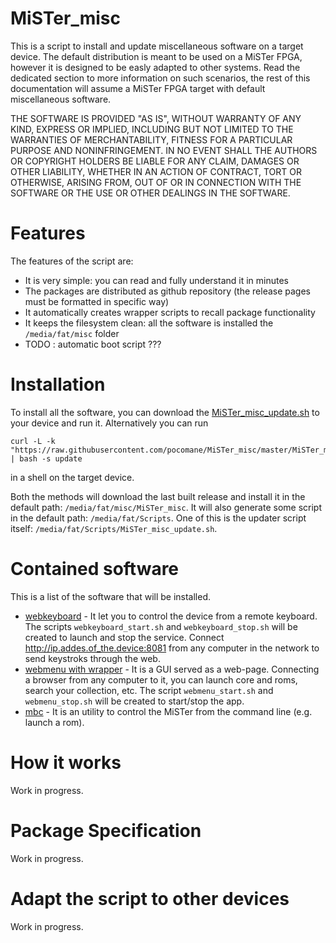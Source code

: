 
# MiSTer_misc

This is a script to install and update miscellaneous software on a target device.
The default distribution is meant to be used on a MiSTer FPGA, however it is
designed to be easly adapted to other systems. Read the dedicated section to more
information on such scenarios, the rest of this documentation will assume a
MiSTer FPGA target with default miscellaneous software.

THE SOFTWARE IS PROVIDED "AS IS", WITHOUT WARRANTY OF ANY KIND, EXPRESS OR
IMPLIED, INCLUDING BUT NOT LIMITED TO THE WARRANTIES OF MERCHANTABILITY,
FITNESS FOR A PARTICULAR PURPOSE AND NONINFRINGEMENT. IN NO EVENT SHALL THE
AUTHORS OR COPYRIGHT HOLDERS BE LIABLE FOR ANY CLAIM, DAMAGES OR OTHER
LIABILITY, WHETHER IN AN ACTION OF CONTRACT, TORT OR OTHERWISE, ARISING FROM,
OUT OF OR IN CONNECTION WITH THE SOFTWARE OR THE USE OR OTHER DEALINGS IN THE
SOFTWARE.

# Features

The features of the script are:

- It is very simple: you can read and fully understand it in minutes
- The packages are distributed as github repository (the release pages must be formatted in specific way)
- It automatically creates wrapper scripts to recall package functionality
- It keeps the filesystem clean: all the software is installed the `/media/fat/misc` folder
- TODO : automatic boot script ???

# Installation

To install all the software, you can download the
[MiSTer_misc_update.sh](https://github.com/pocomane/MiSTer_misc/releases/latest/download/MiSTer_misc_update.sh)
to your device and run it. Alternatively you can run

```
curl -L -k "https://raw.githubusercontent.com/pocomane/MiSTer_misc/master/MiSTer_misc.sh" | bash -s update
```

in a shell on the target device.

Both the methods will download the last built release and install it in the
default path: `/media/fat/misc/MiSTer_misc`. It will also generate some script 
in the default path: `/media/fat/Scripts`. One of this is the updater script
itself: `/media/fat/Scripts/MiSTer_misc_update.sh`.

# Contained software

This is a list of the software that will be installed.

- [webkeyboard](https://github.com/pocomane/webkeyboard) - It let you to
  control the device from a remote keyboard. The scripts
  `webkeyboard_start.sh` and `webkeyboard_stop.sh` will be created to launch
  and stop the service. Connect http://ip.addes.of_the.device:8081 from any
  computer in the network to send keystroks through the web.
- [webmenu with wrapper](https://github.com/pocomane/MiSTer_webmenu_package) - It
  is a GUI served as a web-page. Connecting a browser from any computer to it, you
  can launch core and roms, search your collection, etc. The script
  `webmenu_start.sh` and `webmenu_stop.sh` will be created to start/stop the
  app.
- [mbc](https://github.com/pocomane/MiSTer_Batch_Control) - It is an utility to
  control the MiSTer from the command line (e.g. launch a rom).

# How it works

Work in progress.

# Package Specification

Work in progress.

# Adapt the script to other devices

Work in progress.

